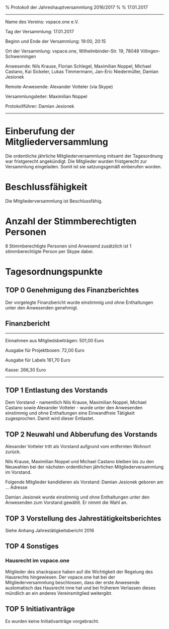 % Protokoll der Jahreshauptversammlung 2016/2017
% 
% 17.01.2017

---------------------------------       --------------------------------
Name des Vereins:                       vspace.one e.V.

Tag der Versammlung:                    17.01.2017

Beginn und Ende der Versammlung:        19:00, 20:15

Ort der Versammlung:                    vspace.one, 
                                        Wilhelmbinder-Str. 19, 
                                        78048 Villingen-Schwenningen

Anwesende:                              Nils Krause, 
                                        Florian Schlegel, 
                                        Maximilian Noppel, 
                                        Michael Castano, 
                                        Kai Sickeler, 
                                        Lukas Timmermann, 
                                        Jan-Eric Niedermüller, 
                                        Damian Jesionek

Remote-Anwesende:                       Alexander Votteler (via Skype)

Versammlungsleiter:                     Maximilian Noppel

Protokollführer:                        Damian Jesionek

---------------------------------       --------------------------------


# Einberufung der Mitgliederversammlung
Die ordentliche jährliche Mitgliederversammlung mitsamt der Tagesordnung war fristgerecht angekündigt. Die Mitglieder 
wurden fristgerecht zur Versammlung eingeladen. Somit ist sie satzungsgemäß einberufen worden.

# Beschlussfähigkeit
Die Mitgliederversammlung ist Beschlussfähig.

# Anzahl der Stimmberechtigten Personen
8 Stimmberechtigte Personen sind Anwesend zusätzlich ist 1 stimmberechtigte Person per Skype dabei.

# Tagesordnungspunkte

## TOP 0 Genehmigung des Finanzberichtes
Der vorgelegte Finanzbericht wurde einstimmig und ohne Enthaltungen unter den Anwesenden genehmigt.

## Finanzbericht
----------------------------------   ------------
Einnahmen aus Mitgliedsbeiträgen:     501,00 Euro

Ausgabe für Projektboxen:              72,00 Euro

Ausgabe für Labels                    161,70 Euro

Kasse:                                266,30 Euro

----------------------------------   ------------

## TOP 1 Entlastung des Vorstands
Dem Vorstand - namentlich Nils Krause, Maximilian Noppel, Michael Castano sowie Alexander Votteler - wurde unter den Anwesenden einstimmig und ohne Enthaltungen eine Einwandfreie Tätigkeit zugesprochen. Damit wird dieser Entlastet.

## TOP 2 Neuwahl und Abberufung des Vorstands
Alexander Votteler tritt als Vorstand aufgrund vom entfernten Wohnort zurück. 

Nils Krause, Maximilian Noppel und Michael Castano
bleiben bis zu den Neuwahlen bei der nächsten ordentlichen jährlichen Mitgliederversammlung im Vorstand.

Folgende Mitglieder kandidieren als Vorstand:
Damian Jesionek geboren am ...
Adresse

Damian Jesionek wurde einstimmig und ohne Enthaltungen unter den Anwesenden zum Vorstand gewählt. Er nimmt die Wahl an.

## TOP 3 Vorstellung des Jahrestätigkeitsberichtes
Siehe Anhang Jahrestätigkeitsbericht 2016

## TOP 4 Sonstiges
### Hausrecht im vspace.one
Mitglieder des shackspace haben auf die Wichtigkeit der Regelung des Hausrechts hingewiesen. Der vspace.one hat bei der Mitgliederversammlung beschlossen, dass der erste Anwesende austomatisch das Hausrecht inne hat und bei früherem Verlassen dieses mündlich an ein anderes Vereinsmitglied weitergibt.

## TOP 5 Initiativanträge
Es wurden keine Initiativanträge vorgebracht.
